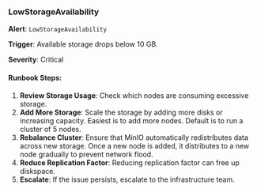 ### LowStorageAvailability

**Alert**: `LowStorageAvailability`

**Trigger**: Available storage drops below 10 GB.

**Severity**: Critical

#### Runbook Steps:
1. **Review Storage Usage**: Check which nodes are consuming excessive storage.
2. **Add More Storage**: Scale the storage by adding more disks or increasing capacity. Easiest is to add more nodes. Default is to run a cluster of 5 nodes.
3. **Rebalance Cluster**: Ensure that MinIO automatically redistributes data across new storage. Once a new node is added, it distributes to a new node gradually to prevent network flood.
4. **Reduce Replication Factor**: Reducing replication factor can free up diskspace.
5. **Escalate**: If the issue persists, escalate to the infrastructure team.

